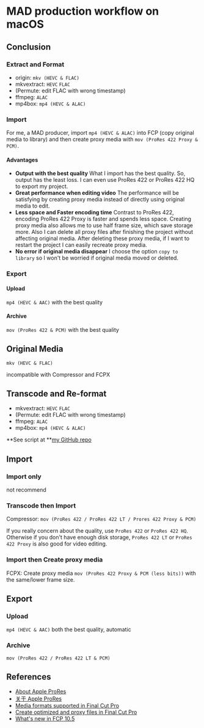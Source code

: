 # MAD production workflow on macOS

## Conclusion

### Extract and Format

- origin: `mkv (HEVC & FLAC)`
- mkvextract: `HEVC` `FLAC`
- (Permute: edit FLAC with wrong timestamp)
- ffmpeg: `ALAC`
- mp4box: `mp4 (HEVC & ALAC)`

### Import

For me, a MAD producer, import `mp4 (HEVC & ALAC)` into FCP (copy original media to library) and then create proxy media with `mov (ProRes 422 Proxy & PCM)`.

#### Advantages

- **Output with the best quality** What I import has the best quality. So, output has the least loss. I can even use ProRes 422 or ProRes 422 HQ to export my project.
- **Great performance when editing video** The performance will be satisfying by creating proxy media instead of directly using original media to edit.
- **Less space and Faster encoding time** Contrast to ProRes 422, encoding ProRes 422 Proxy is faster and spends less space. Creating proxy media also allows me to use half frame size, which save storage more. Also I can delete all proxy files after finishing the project without affecting original media. After deleting these proxy media, if I want to restart the project I can easily recreate proxy media.
- **No error if original media disappear** I choose the option `copy to library` so I won't be worried if original media moved or deleted.

### Export

#### Upload

`mp4 (HEVC & AAC)` with the best quality

#### Archive

`mov (ProRes 422 & PCM)` with the best quality

## Original Media

`mkv (HEVC & FLAC)`

incompatible with Compressor and FCPX

## Transcode and Re-format

- mkvextract: `HEVC` `FLAC`
- (Permute: edit FLAC with wrong timestamp)
- ffmpeg: `ALAC`
- mp4box: `mp4 (HEVC & ALAC)`

**See script at **[my GitHub repo](https://github.com/liweiook/mkv2mp4_fcp)

## Import

### Import only

not recommend

### Transcode then Import

Compressor: `mov (ProRes 422 / ProRes 422 LT / Prores 422 Proxy & PCM)`

If you really concern about the quality, use `ProRes 422` or `ProRes 422 HQ`. Otherwise if you don't have enough disk storage, `ProRes 422 LT` or `ProRes 422 Proxy` is also good for video editing.

### Import then Create proxy media

FCPX: Create proxy media `mov (ProRes 422 Proxy & PCM (less bits))` with the same/lower frame size.

## Export

### Upload

`mp4 (HEVC & AAC)` both the best quality, automatic

### Archive

`mov (ProRes 422 / ProRes 422 LT & PCM)`

## References

- [About Apple ProRes](https://support.apple.com/en-us/HT202410)
- [关于 Apple ProRes](https://support.apple.com/zh-cn/HT202410)
- [Media formats supported in Final Cut Pro](https://support.apple.com/guide/final-cut-pro/supported-media-formats-ver2833f855/mac)
- [Create optimized and proxy files in Final Cut Pro](https://support.apple.com/guide/final-cut-pro/create-optimized-and-proxy-files-verb8e5f6fd/mac)
- [What's new in FCP 10.5](https://larryjordan.com/articles/final-cut-pro-x-new-improved-proxy-workflow/)
